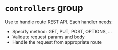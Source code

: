 # `controllers` group

Use to handle route REST API. Each handler needs:

- Specify method: GET, PUT, POST, OPTIONS, ...
- Validate request params and body
- Handle the request from appropriate route
